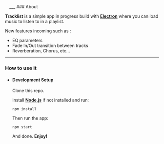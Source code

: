 <img src="https://i.ibb.co/n8d1ZjR/tracklist.png" style="width:10px">
___
### About

**Tracklist** is a simple app in progress build with <a href="https://electronjs.org" target="_blank"> **Electron**</a> where you can load music to listen to in a playlist.

New features incoming such as : 
- EQ parameters
- Fade In/Out transition between tracks
- Reverberation, Chorus, etc...
___
### How to use it

- #### Development Setup

	Clone this repo.

	Install <a target="_blank" href="https://nodejs.org/">**Node.js**</a> if not installed and run:

	`npm install`

	Then run the app:
	
	`npm start`
	
	And done. **Enjoy!**

